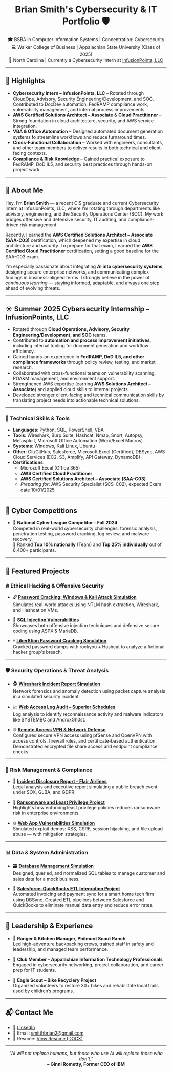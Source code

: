 <h1 align="center">Brian Smith's Cybersecurity & IT Portfolio 🛡️</h1>
<p align="center">
  🎓 BSBA in Computer Information Systems | Concentration: Cybersecurity <br>
  💻 Walker College of Business | Appalachian State University (Class of 2025) <br>
  📍 North Carolina | Currently a Cybersecurity Intern at <a href="https://infusionpoints.com/" target="_blank" rel="noopener noreferrer">InfusionPoints, LLC</a>
</p>

---

## 🌟 Highlights

- **Cybersecurity Intern – InfusionPoints, LLC** – Rotated through CloudOps, Advisory, Security Engineering/Development, and SOC. Contributed to DocDev automation, FedRAMP compliance work, vulnerability management, and internal process improvements.  
- **AWS Certified Solutions Architect – Associate** & **Cloud Practitioner** – Strong foundation in cloud architecture, security, and AWS service integration.  
- **VBA & Office Automation** – Designed automated document generation systems to streamline workflows and reduce turnaround times.  
- **Cross-Functional Collaboration** – Worked with engineers, consultants, and other team members to deliver results in both technical and client-facing contexts.  
- **Compliance & Risk Knowledge** – Gained practical exposure to FedRAMP, DoD IL5, and security best practices through hands-on project work.  

---

## 🔹 About Me

Hey, I’m **Brian Smith** — a recent CIS graduate and current Cybersecurity Intern at InfusionPoints, LLC, where I’m rotating through departments like advisory, engineering, and the Security Operations Center (SOC). My work bridges offensive and defensive security, IT auditing, and compliance-driven risk management.

Recently, I earned the **AWS Certified Solutions Architect – Associate (SAA-C03)** certification, which deepened my expertise in cloud architecture and security. To prepare for that exam, I earned the **AWS Certified Cloud Practitioner** certification, setting a good baseline for the SAA-C03 exam.

I'm especially passionate about integrating **AI into cybersecurity systems**, designing secure enterprise networks, and communicating complex findings in business-aligned terms. I strongly believe in the power of _continuous learning_ — staying informed, adaptable, and always one step ahead of evolving threats.

---

## ☀️ Summer 2025 Cybersecurity Internship – InfusionPoints, LLC

- Rotated through **Cloud Operations, Advisory, Security Engineering/Development, and SOC** teams.  
- Contributed to **automation and process improvement initiatives**, including internal tooling for document generation and workflow efficiency.  
- Gained hands-on experience in **FedRAMP, DoD IL5, and other compliance frameworks** through policy review, testing, and market research.  
- Collaborated with cross-functional teams on vulnerability scanning, POA&M management, and environment support.  
- Strengthened AWS expertise (earning **AWS Solutions Architect – Associate**) and applied cloud skills to internal projects.  
- Developed stronger client-facing and technical communication skills by translating project needs into actionable technical solutions.  

---

### 🧠 Technical Skills & Tools

- **Languages**: Python, SQL, PowerShell, VBA  
- **Tools**: Wireshark, Burp Suite, Hashcat, Nmap, Snort, Autopsy, Metasploit, Microsoft Office Automation (Word/Excel Macros)  
- **Systems**: Windows, Kali Linux, Ubuntu  
- **Other**: Git/GitHub, Salesforce, Microsoft Excel (Certified), DBSync, AWS Cloud Services (EC2, S3, Amplify, API Gateway, DynamoDB)  
- **Certifications**:  
  - Microsoft Excel (Office 365)  
  - **AWS Certified Cloud Practitioner**  
  - **AWS Certified Solutions Architect – Associate (SAA-C03)**  
  - _Preparing for_: AWS Security Specialist (SCS-C02), expected Exam date 10/01/2025

---

## 🏁 Cyber Competitions

- 🥷 **National Cyber League Competitor – Fall 2024**  
  Competed in real-world cybersecurity challenges: forensic analysis, penetration testing, password cracking, log review, and malware recovery.  
  🏅 Ranked **Top 10% nationally** (Team) and **Top 25% individually** out of 8,400+ participants.

---

## 📂 Featured Projects
<!-- Projects section remains unchanged -->

### 🔥 Ethical Hacking & Offensive Security

- 🔓 [**Password Cracking: Windows & Kali Attack Simulation**](https://github.com/smitthbrian/Password-Cracking)  
  Simulates real-world attacks using NTLM hash extraction, Wireshark, and Hashcat on VMs.

- 🩻 [**SQL Injection Vulnerabilities**](https://github.com/smitthbrian/SQL-Injection-Vulnerabilities)  
  Showcases both offensive injection techniques and defensive secure coding using ASPX & MariaDB.

- 💀 [**Liber8tion Password Cracking Simulation**](https://github.com/smitthbrian/Network-Traffic-Analysis)  
  Cracked password dumps with rockyou + Hashcat to analyze a fictional hacker group's breach.

---

### 🛡️ Security Operations & Threat Analysis

- 🕵️ [**Wireshark Incident Report Simulation**](https://github.com/smitthbrian/Wireshark-Incident-Report-)  
  Network forensics and anomaly detection using packet capture analysis in a simulated security incident.

- 📈 [**Web Access Log Audit – Superior Schedules**](https://github.com/smitthbrian/Password-Audit-Simulation)  
  Log analysis to identify reconnaissance activity and malware indicators like SYSTEMBC and AndroxGh0st.

- 🌐 [**Remote Access VPN & Network Defense**](https://github.com/smitthbrian/VPN)  
  Configured secure VPN access using pfSense and OpenVPN with access controls, firewall rules, and certificate-based authentication. Demonstrated encrypted file share access and endpoint compliance checks.

---

### 🚨 Risk Management & Compliance

- 🧾 [**Incident Disclosure Report – Flair Airlines**](https://github.com/smitthbrian/Incident-Disclosure-Mock-Report)  
  Legal analysis and executive report simulating a public breach event under SOX, GLBA, and GDPR.

- 🦠 [**Ransomware and Least Privilege Project**](https://github.com/smitthbrian/Ransomware-and-Least-Privilege-Project)  
  Highlights how enforcing least privilege policies reduces ransomware risk in enterprise environments.

- 🌐 [**Web App Vulnerabilities Simulation**](https://github.com/smitthbrian/XSS-CSRF-Session-Hijacking-and-Malicious-File-Uploads)  
  Simulated exploit demos: XSS, CSRF, session hijacking, and file upload abuse — with mitigation strategies.

---

### 📊 Data & System Administration

- 🗃️ [**Database Management Simulation**](https://github.com/smitthbrian/Database-Management---Cumulative-MySQL-Code)  
  Designed, queried, and normalized SQL tables to manage customer and sales data for a mock business.

- 🔄 [**Salesforce–QuickBooks ETL Integration Project**](https://github.com/smitthbrian/ETL-Project)  
  Automated invoicing and payment sync for a smart home tech firm using DBSync. Created ETL pipelines between Salesforce and QuickBooks to eliminate manual data entry and reduce error rates.

---

## 💼 Leadership & Experience

- 🧭 **Ranger & Kitchen Manager, Philmont Scout Ranch**  
  Led high-adventure backpacking crews, trained staff in safety and leadership, and managed team performance.

- 🧠 **Club Member – Appalachian Information Technology Professionals**  
  Engaged in cybersecurity networking, project collaboration, and career prep for IT students.

- 🚴 **Eagle Scout – Bike Recyclery Project**  
  Organized volunteers to restore 30+ bikes and rehabilitate local trails used by children’s programs.

---

## 📬 Contact Me

- 🔗 [LinkedIn](https://www.linkedin.com/in/briansmith2025/)
- 📧 Email: smitthbrian2@gmail.com
- 💼 Resume: [View Resume (DOCX)](https://github.com/smitthbrian/BrianSmithResume/blob/main/BrianSmith_Resume_IP.docx)

---

<p align="center">
  <i>"AI will not replace humans, but those who use AI will replace those who don't."</i><br>
  <b>– Ginni Rometty, Former CEO of IBM</b>
</p>

